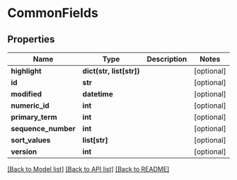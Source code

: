 # CommonFields

## Properties
Name | Type | Description | Notes
------------ | ------------- | ------------- | -------------
**highlight** | **dict(str, list[str])** |  | [optional] 
**id** | **str** |  | [optional] 
**modified** | **datetime** |  | [optional] 
**numeric_id** | **int** |  | [optional] 
**primary_term** | **int** |  | [optional] 
**sequence_number** | **int** |  | [optional] 
**sort_values** | **list[str]** |  | [optional] 
**version** | **int** |  | [optional] 

[[Back to Model list]](README.md#documentation-for-models) [[Back to API list]](README.md#documentation-for-api-endpoints) [[Back to README]](README.md)


